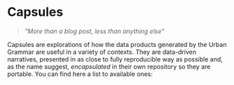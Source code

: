 # Capsules

> *"More than a blog post, less than anything else"*

Capsules are explorations of how the data products generated by the Urban Grammar are useful in a variety of contexts. They are data-driven narratives, presented in as close to fully reproducible way as possible and, as the name suggest, *encapsulated* in their own repository so they are portable. You can find here a list to available ones: